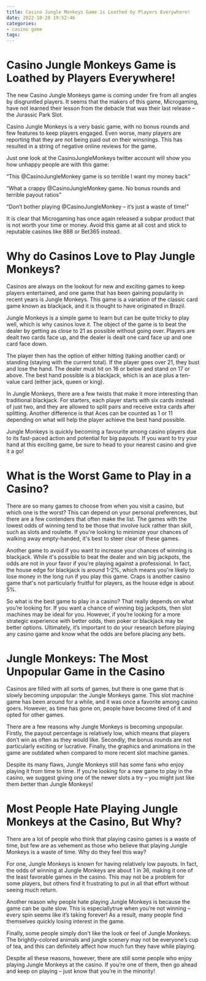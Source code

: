 ```yaml
---
title: Casino Jungle Monkeys Game is Loathed by Players Everywhere!
date: 2022-10-28 19:52:46
categories:
- casino game
tags:
---
```



#  Casino Jungle Monkeys Game is Loathed by Players Everywhere!

The new Casino Jungle Monkeys game is coming under fire from all angles by disgruntled players. It seems that the makers of this game, Microgaming, have not learned their lesson from the debacle that was their last release – the Jurassic Park Slot.

Casino Jungle Monkeys is a very basic game, with no bonus rounds and few features to keep players engaged. Even worse, many players are reporting that they are not being paid out on their winsnings. This has resulted in a string of negative online reviews for the game.

Just one look at the CasinoJungleMonkeys twitter account will show you how unhappy people are with this game:

“This @CasinoJungleMonkey game is so terrible I want my money back”

“What a crappy @CasinoJungleMonkey game. No bonus rounds and terrible payout ratios”

“Don’t bother playing @CasinoJungleMonkey – it’s just a waste of time!”

It is clear that Microgaming has once again released a subpar product that is not worth your time or money. Avoid this game at all cost and stick to reputable casinos like 888 or Bet365 instead.

#  Why do Casinos Love to Play Jungle Monkeys?

Casinos are always on the lookout for new and exciting games to keep players entertained, and one game that has been gaining popularity in recent years is Jungle Monkeys. This game is a variation of the classic card game known as blackjack, and it is thought to have originated in Brazil.

Jungle Monkeys is a simple game to learn but can be quite tricky to play well, which is why casinos love it. The object of the game is to beat the dealer by getting as close to 21 as possible without going over. Players are dealt two cards face up, and the dealer is dealt one card face up and one card face down.

The player then has the option of either hitting (taking another card) or standing (staying with the current total). If the player goes over 21, they bust and lose the hand. The dealer must hit on 16 or below and stand on 17 or above. The best hand possible is a blackjack, which is an ace plus a ten-value card (either jack, queen or king).

In Jungle Monkeys, there are a few twists that make it more interesting than traditional blackjack. For starters, each player starts with six cards instead of just two, and they are allowed to split pairs and receive extra cards after splitting. Another difference is that Aces can be counted as 1 or 11 depending on what will help the player achieve the best hand possible.

Jungle Monkeys is quickly becoming a favourite among casino players due to its fast-paced action and potential for big payouts. If you want to try your hand at this exciting game, be sure to head to your nearest casino and give it a go!

#  What is the Worst Game to Play in a Casino?

There are so many games to choose from when you visit a casino, but which one is the worst? This can depend on your personal preferences, but there are a few contenders that often make the list. The games with the lowest odds of winning tend to be those that involve luck rather than skill, such as slots and roulette. If you're looking to minimize your chances of walking away empty-handed, it's best to steer clear of these games.

Another game to avoid if you want to increase your chances of winning is blackjack. While it's possible to beat the dealer and win big jackpots, the odds are not in your favor if you're playing against a professional. In fact, the house edge for blackjack is around 1-2%, which means you're likely to lose money in the long run if you play this game. Craps is another casino game that's not particularly fruitful for players, as the house edge is about 5%.

So what is the best game to play in a casino? That really depends on what you’re looking for. If you want a chance of winning big jackpots, then slot machines may be ideal for you. However, if you’re looking for a more strategic experience with better odds, then poker or blackjack may be better options. Ultimately, it’s important to do your research before playing any casino game and know what the odds are before placing any bets.

#  Jungle Monkeys: The Most Unpopular Game in the Casino

Casinos are filled with all sorts of games, but there is one game that is slowly becoming unpopular: the Jungle Monkeys game. This slot machine game has been around for a while, and it was once a favorite among casino goers. However, as time has gone on, people have become tired of it and opted for other games.

There are a few reasons why Jungle Monkeys is becoming unpopular. Firstly, the payout percentage is relatively low, which means that players don’t win as often as they would like. Secondly, the bonus rounds are not particularly exciting or lucrative. Finally, the graphics and animations in the game are outdated when compared to more recent slot machine games.

Despite its many flaws, Jungle Monkeys still has some fans who enjoy playing it from time to time. If you’re looking for a new game to play in the casino, we suggest giving one of the newer slots a try – you might just like them better than Jungle Monkeys!

#  Most People Hate Playing Jungle Monkeys at the Casino, But Why?

There are a lot of people who think that playing casino games is a waste of time, but few are as vehement as those who believe that playing Jungle Monkeys is a waste of time. Why do they feel this way?

For one, Jungle Monkeys is known for having relatively low payouts. In fact, the odds of winning at Jungle Monkeys are about 1 in 36, making it one of the least favorable games in the casino. This may not be a problem for some players, but others find it frustrating to put in all that effort without seeing much return.

Another reason why people hate playing Jungle Monkeys is because the game can be quite slow. This is especiallytrue when you’re not winning – every spin seems like it’s taking forever! As a result, many people find themselves quickly losing interest in the game.

Finally, some people simply don’t like the look or feel of Jungle Monkeys. The brightly-colored animals and jungle scenery may not be everyone’s cup of tea, and this can definitely affect how much fun they have while playing.

Despite all these reasons, however, there are still some people who enjoy playing Jungle Monkeys at the casino. If you’re one of them, then go ahead and keep on playing – just know that you’re in the minority!